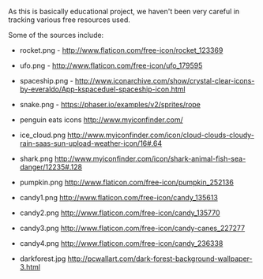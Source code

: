 As this is basically educational project, we haven't been very careful in tracking various
free resources used.

Some of the sources include:

* rocket.png - http://www.flaticon.com/free-icon/rocket_123369
* ufo.png - http://www.flaticon.com/free-icon/ufo_179595
* spaceship.png - http://www.iconarchive.com/show/crystal-clear-icons-by-everaldo/App-kspaceduel-spaceship-icon.html
* snake.png - https://phaser.io/examples/v2/sprites/rope
* penguin eats icons http://www.myiconfinder.com/
* ice_cloud.png http://www.myiconfinder.com/icon/cloud-clouds-cloudy-rain-saas-sun-upload-weather-icon/16#.64
* shark.png http://www.myiconfinder.com/icon/shark-animal-fish-sea-danger/12235#.128
* pumpkin.png http://www.flaticon.com/free-icon/pumpkin_252136


* candy1.png http://www.flaticon.com/free-icon/candy_135613
* candy2.png http://www.flaticon.com/free-icon/candy_135770
* candy3.png http://www.flaticon.com/free-icon/candy-canes_227277
* candy4.png http://www.flaticon.com/free-icon/candy_236338
* darkforest.jpg http://pcwallart.com/dark-forest-background-wallpaper-3.html
